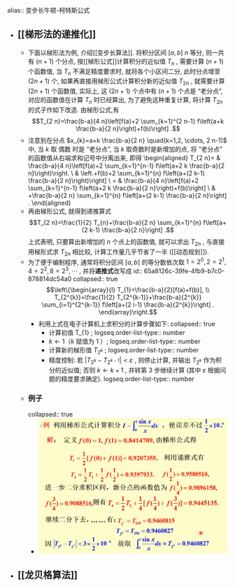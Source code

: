 alias:: 变步长牛顿-柯特斯公式

- ## [[梯形法的递推化]]
	- 下面以梯形法为例, 介绍[[变步长算法]].
	  将积分区间  $[a, b]$ $n$  等分, 则一共有  $(n+1)$  个分点, 按[[梯形公式]]计算积分的近似值  $T_{n}$ , 需要计算  $(n+1)$  个函数值, 当 $T_{n}$  不满足精度要求时, 就将各个小区间二分, 此时分点增至  $(2 n+1)$  个, 如果再直接用梯形公式计算积分新的近似值  $T_{2 n}$ , 就需要计算  $(2 n+1)$  个函数值, 实际上, 这  $(2 n+1)$  个点中有  $(n+1)$  个点是 “老分点”, 对应的函数值在计算  $T_{n}$  时已经算出, 为了避免这种重复计算, 将计算  $T_{2 n}$  的式子作如下改造.
	  由梯形公式,有
	  $$T_{2 n}=\frac{b-a}{4 n}\left[f(a)+2 \sum_{k=1}^{2 n-1} f\left(a+k \frac{b-a}{2 n}\right)+f(b)\right] .$$
	- 注意到在分点  $x_{k}=a+k \frac{b-a}{2 n} \quad(k=1,2, \cdots, 2 n-1)$  中, 当  $k$  取 偶数 时是 “老分点”, 当  $k$ 取奇数时是新增加的点, 将 “老分点” 的函数值从右端求和记号中分离出来, 即得
	  \begin{aligned}
	  T_{2 n}= & \frac{b-a}{4 n}\left[f(a)+2 \sum_{k=1}^{n-1} f\left(a+2 k \frac{b-a}{2 n}\right)\right. \\
	  & \left.+f(b)+2 \sum_{k=1}^{n} f\left(a+(2 k-1) \frac{b-a}{2 n}\right)\right] \\
	  = & \frac{b-a}{4 n}\left[f(a)+2 \sum_{k=1}^{n-1} f\left(a+2 k \frac{b-a}{2 n}\right)+f(b)\right] \\
	  & +\frac{b-a}{2 n} \sum_{k=1}^{n} f\left[a+(2 k-1) \frac{b-a}{2 n}\right] .
	  \end{aligned}
	- 再由梯形公式, 就得到递推算式
	  $$T_{2 n}=\frac{1}{2} T_{n}+\frac{b-a}{2 n} \sum_{k=1}^{n} f\left[a+(2 k-1) \frac{b-a}{2 n}\right] .$$
	  上式表明, 只要算出新增加的  $n$  个点上的函数值, 就可以求出  $T_{2 n}$ , 与直接用梯形式求  $T_{2 n}$  相比较, 计算工作量几乎节省了一半 ([[动态规划]]).
	- 为了便于编制程序, 通常将积分区间  $[a, b]$  的等分数依次取  $1=2^{0}, 2=2^{1}, 4=2^{2}, 8=2^{3}, \cdots$ , 并将**递推式**改写成
	  id:: 65a8126c-39fe-4fb9-b7c0-878814dc54a0
	  collapsed:: true
	  $$\left\{\begin{array}{l}
	  T_{1}=\frac{b-a}{2}[f(a)+f(b)], \\
	  T_{2^{k}}=\frac{1}{2} T_{2^{k-1}}+\frac{b-a}{2^{k}} \sum_{i=1}^{2^{k-1}} f\left[a+(2 i-1) \frac{b-a}{2^{k}}\right] .
	  \end{array}\right.$$
		- 利用上式在电子计算机上求积分的计算步骤如下:
		  collapsed:: true
			- 计算初值  T_{1} ;
			  logseq.order-list-type:: number
			- $k \leftarrow 1$（$k$ 赋值为 $1$ ）;
			  logseq.order-list-type:: number
			- 计算新的梯形值  $T_{2^{k}}$ ;
			  logseq.order-list-type:: number
			- 精度控制: 若  $\left|T_{2^{k}}-T_{2^{k-1}}\right|<\varepsilon$ , 则停止计算, 并输出  $T_{2^{k}}$  作为积分的近似值; 否则  $k \leftarrow k+1$ , 并转第 3 步继续计算 (其中  $\varepsilon$  根据问题的精度要求确定).
			  logseq.order-list-type:: number
	- ### 例子
	  collapsed:: true
		- ![image.png](../assets/image_1705483121503_0.png)
- ## [[龙贝格算法]]